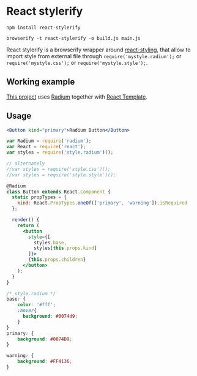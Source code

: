 
# React stylerify

```
npm install react-stylerify

browserify -t react-stylerify -o build.js main.js
```

React stylerify is a browserify wrapper around [react-styling](https://github.com/halt-hammerzeit/react-styling), that allow to import style from external file through `require('mystyle.radium');` or `require('mystyle.css');` or `require('mystyle.style');`.

## Working example
[This project](https://github.com/chrvadala/react-with-react-template-and-radium) uses [Radium](http://stack.formidable.com/radium/) together with [React Template](http://wix.github.io/react-templates/).

## Usage
```jsx
<Button kind="primary">Radium Button</Button>
```

```jsx
var Radium = require('radium');
var React = require('react');
var styles = require('style.radium')();

// alternately
//var styles = require('style.css')();
//var styles = require('style.style')();

@Radium
class Button extends React.Component {
  static propTypes = {
    kind: React.PropTypes.oneOf(['primary', 'warning']).isRequired
  };

  render() {
    return (
      <button
        style={[
          styles.base,
          styles[this.props.kind]
        ]}>
        {this.props.children}
      </button>
    );
  }
}
```

```css
/* style.radium */
base: {
    color: '#fff';
    :hover{
      background: #0074d9;
    }
}
primary: {
    background: #0074D9;
}

warning: {
    background: #FF4136;
}
```
